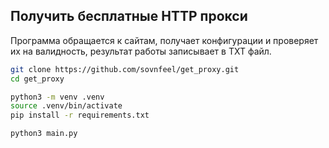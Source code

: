 ## Получить бесплатные HTTP прокси
Программа обращается к сайтам, получает конфигурации и проверяет их на валидность, результат работы записывает в TXT файл.

```bash
git clone https://github.com/sovnfeel/get_proxy.git
cd get_proxy
```
```bash
python3 -m venv .venv
source .venv/bin/activate
pip install -r requirements.txt
```
```bash
python3 main.py
```